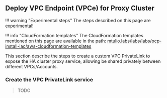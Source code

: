 ## Deploy VPC Endpoint (VPCe) for Proxy Cluster

!!! warning "Experimental steps"
    The steps described on this page are experimental!

!!! info "CloudFormation templates"
    The CloudFormation templates mentioned on this page are available in the path:
    [mtulio.labs/labs/labs/ocp-install-iac/aws-cloudformation-templates](https://github.com/mtulio/mtulio.labs/tree/master/labs/ocp-install-iac/aws-cloudformation-templates)


This section describe the steps to create a custom VPC PrivateLink
to expose the HA cluster proxy service, allowing be shared privately
between different VPCs/Accounts.


### Create the VPC PrivateLink service

> TODO